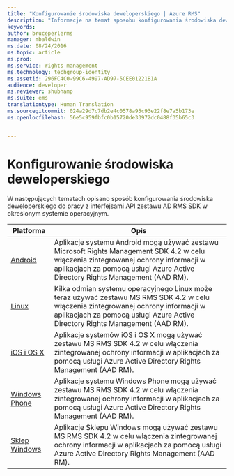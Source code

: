 ```yaml
---
title: "Konfigurowanie środowiska deweloperskiego | Azure RMS"
description: "Informacje na temat sposobu konfigurowania środowiska deweloperskiego do pracy z interfejsami API zestawu AD RMS SDK w określonym systemie operacyjnym."
keywords: 
author: bruceperlerms
manager: mbaldwin
ms.date: 08/24/2016
ms.topic: article
ms.prod: 
ms.service: rights-management
ms.technology: techgroup-identity
ms.assetid: 296FC4C0-99C6-4997-AD97-5CEE01221B1A
audience: developer
ms.reviewer: shubhamp
ms.suite: ems
translationtype: Human Translation
ms.sourcegitcommit: 024a29d7c7db2e4c0578a95c93e22f8e7a5b173e
ms.openlocfilehash: 56e5c959fbfc0b15720de33972dc0488f35b65c3


---
```


# Konfigurowanie środowiska deweloperskiego

W następujących tematach opisano sposób konfigurowania środowiska deweloperskiego do pracy z interfejsami API zestawu AD RMS SDK w określonym systemie operacyjnym.

|Platforma | Opis|
|------|------------|
|[Android](android-sdk.md)| Aplikacje systemu Android mogą używać zestawu Microsoft Rights Management SDK 4.2 w celu włączenia zintegrowanej ochrony informacji w aplikacjach za pomocą usługi Azure Active Directory Rights Management (AAD RM).|
|[Linux](linux-setup.md)|Kilka odmian systemu operacyjnego Linux może teraz używać zestawu MS RMS SDK 4.2 w celu włączenia zintegrowanej ochrony informacji w aplikacjach za pomocą usługi Azure Active Directory Rights Management (AAD RM).|
|[iOS i OS X](ios-sdk.md)|Aplikacje systemów iOS i OS X mogą używać zestawu MS RMS SDK 4.2 w celu włączenia zintegrowanej ochrony informacji w aplikacjach za pomocą usługi Azure Active Directory Rights Management (AAD RM).|
|[Windows Phone](windows-phone-apps.md)|Aplikacje systemu Windows Phone mogą używać zestawu MS RMS SDK 4.2 w celu włączenia zintegrowanej ochrony informacji w aplikacjach za pomocą usługi Azure Active Directory Rights Management (AAD RM).|
|[Sklep Windows](winrt-sdk.md)|Aplikacje Sklepu Windows mogą używać zestawu MS RMS SDK 4.2 w celu włączenia zintegrowanej ochrony informacji w aplikacjach za pomocą usługi Azure Active Directory Rights Management (AAD RM).|

 

 

 



<!--HONumber=Aug16_HO4-->


